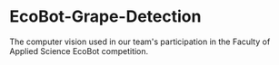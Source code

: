 # EcoBot-Grape-Detection
The computer vision used in our team's participation in the Faculty of Applied Science EcoBot competition.
